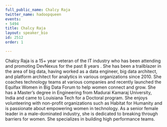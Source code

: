 ```yaml
---
full_public_name: Chalcy Raja
twitter_name: hadoopqueen
events:
- 5494
title: Chalcy Raja
layout: speaker_bio
id: 2512
order: 1

---
```

Chalcy Raja is a 15+ year veteran of the IT industry who has been attending and promoting DevNexus for the past 8 years .  She has been a trailblazer in the area of big data, having worked as a data engineer, big data architect, and platform architect for analytics in various organizations since 2010. She coaches technology teams at various companies and recently launched the Equifax Women in Big Data Forum to help women connect and grow.  She has a Master’s degree in Engineering from Madurai Kamaraj University, India and came to Louisiana Tech for a Doctoral program. She enjoys volunteering with non-profit organizations such as Habitat for Humanity and is passionate about empowering women in technology.  As a senior female leader in a male-dominated industry, she is dedicated to breaking through barriers for women. She specializes in building high performance teams.
